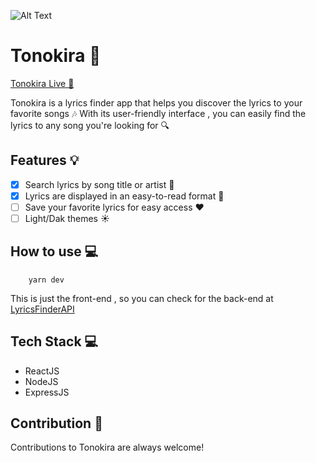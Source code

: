 ![Alt Text](public/logo.svg)
# Tonokira 🎵
[Tonokira Live 🚀](https://lirikisa.vercel.app/)

Tonokira is a lyrics finder app that helps you discover the lyrics to your favorite songs 🎶 With its user-friendly interface , you can easily find the lyrics to any song you're looking for 🔍


## Features 💡

- [x] Search lyrics by song title or artist 🔎
- [x] Lyrics are displayed in an easy-to-read format 📝
- [ ] Save your favorite lyrics for easy access ❤️
- [ ] Light/Dak themes ☀

## How to use 💻
```shell
    yarn dev
```

This is just the front-end , so you can check for the back-end at [LyricsFinderAPI](https://github.com/TokyFy/LyricsFinderAPI)

## Tech Stack 💻

- ReactJS 
- NodeJS 
- ExpressJS 

## Contribution 🤝

Contributions to Tonokira are always welcome!
